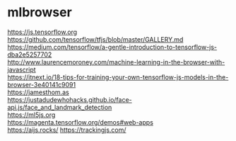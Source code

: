 # mlbrowser

https://js.tensorflow.org <br/>
https://github.com/tensorflow/tfjs/blob/master/GALLERY.md <br/>
https://medium.com/tensorflow/a-gentle-introduction-to-tensorflow-js-dba2e5257702 <br/>
http://www.laurencemoroney.com/machine-learning-in-the-browser-with-javascript <br/>
https://itnext.io/18-tips-for-training-your-own-tensorflow-js-models-in-the-browser-3e40141c9091 <br/>
https://jamesthom.as <br/>
https://justadudewhohacks.github.io/face-api.js/face_and_landmark_detection <br/>
https://ml5js.org <br/>
https://magenta.tensorflow.org/demos#web-apps <br/>
https://aijs.rocks/
https://trackingjs.com/
